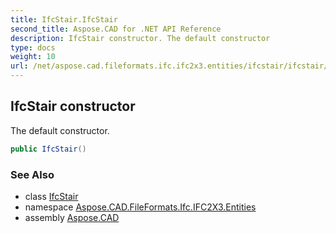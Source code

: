 ```yaml
---
title: IfcStair.IfcStair
second_title: Aspose.CAD for .NET API Reference
description: IfcStair constructor. The default constructor
type: docs
weight: 10
url: /net/aspose.cad.fileformats.ifc.ifc2x3.entities/ifcstair/ifcstair/
---
```

## IfcStair constructor

The default constructor.

```csharp
public IfcStair()
```

### See Also

* class [IfcStair](../)
* namespace [Aspose.CAD.FileFormats.Ifc.IFC2X3.Entities](../../ifcstair/)
* assembly [Aspose.CAD](../../../)


